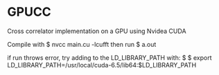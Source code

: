 GPUCC
=====

Cross correlator implementation on a GPU using Nvidea CUDA

Compile with $ nvcc main.cu -lcufft
then run $ a.out

if run throws error, try adding to the LD_LIBRARY_PATH with:
$ $ export LD_LIBRARY_PATH=/usr/local/cuda-6.5/lib64:$LD_LIBRARY_PATH
